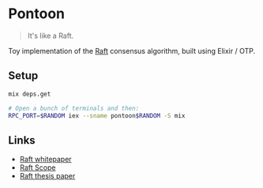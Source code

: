 # Pontoon

> It's like a Raft.

Toy implementation of the [Raft](http://raft.github.io/) consensus
algorithm, built using Elixir / OTP.

## Setup

``` bash
mix deps.get

# Open a bunch of terminals and then:
RPC_PORT=$RANDOM iex --sname pontoon$RANDOM -S mix
```

## Links

- [Raft whitepaper](https://raft.github.io/raft.pdf)
- [Raft Scope](https://github.com/ongardie/raftscope/blob/master/raft.js)
- [Raft thesis paper](https://ramcloud.stanford.edu/~ongaro/thesis.pdf)
